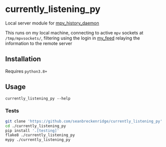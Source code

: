 # currently_listening_py

Local server module for [mpv_history_daemon](https://github.com/seanbreckenridge/mpv-history-daemon)

This runs on my local machine, connecting to active `mpv` sockets at `/tmp/mpvsockets/`, filtering using the login in [my_feed](https://github.com/seanbreckenridge/my_feed/blob/master/src/my_feed/sources/mpv.py) relaying the information to the remote server

## Installation

Requires `python3.8+`

## Usage

```
currently_listening_py --help
```

### Tests

```bash
git clone 'https://github.com/seanbreckenridge/currently_listening_py'
cd ./currently_listening_py
pip install '.[testing]'
flake8 ./currently_listening_py
mypy ./currently_listening_py
```
